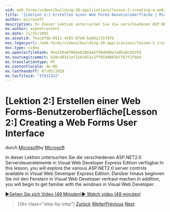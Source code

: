 ```yaml
---
uid: web-forms/videos/building-20-applications/lesson-2-creating-a-web-forms-user-interface
title: '[Lektion 2:] Erstellen einer Web Forms-Benutzeroberfläche | Microsoft-Dokumentation'
author: microsoft
description: In dieser Lektion untersuchen Sie die verschiedenen ASP.NET&#160;2.0-Steuerelemente in Visual Web Developer Express Edition verfügbar. Darüber hinaus werden Sie beginnen...
ms.author: aspnetcontent
ms.date: 11/25/2005
ms.assetid: 7eac8f6b-6911-4585-87e8-ba662c1578fb
msc.legacyurl: /web-forms/videos/building-20-applications/lesson-2-creating-a-web-forms-user-interface
msc.type: video
ms.openlocfilehash: 95e150a6f86be62864a5f98d600e7a05a0c95359
ms.sourcegitcommit: b28cd0313af316c051c2ff8549865bff67f2fbb4
ms.translationtype: MT
ms.contentlocale: de-DE
ms.lasthandoff: 07/05/2018
ms.locfileid: "37831322"
---
```

<a name="lesson-2-creating-a-web-forms-user-interface"></a><span data-ttu-id="640ff-104">[Lektion 2:] Erstellen einer Web Forms-Benutzeroberfläche</span><span class="sxs-lookup"><span data-stu-id="640ff-104">[Lesson 2:] Creating a Web Forms User Interface</span></span>
====================
<span data-ttu-id="640ff-105">durch [Microsoft](https://github.com/microsoft)</span><span class="sxs-lookup"><span data-stu-id="640ff-105">by [Microsoft](https://github.com/microsoft)</span></span>

<span data-ttu-id="640ff-106">In dieser Lektion untersuchen Sie die verschiedenen ASP.NET2.0 Serversteuerelemente in Visual Web Developer Express Edition verfügbar.</span><span class="sxs-lookup"><span data-stu-id="640ff-106">In this lesson, you will explore the various ASP.NET2.0 server controls available in Visual Web Developer Express Edition.</span></span> <span data-ttu-id="640ff-107">Darüber hinaus beginnen Sie mit den Fenstern in Visual Web Developer vertraut machen.</span><span class="sxs-lookup"><span data-stu-id="640ff-107">In addition, you will begin to get familiar with the windows in Visual Web Developer.</span></span>

[<span data-ttu-id="640ff-108">&#9654;Sehen Sie sich Video (49 Minuten)</span><span class="sxs-lookup"><span data-stu-id="640ff-108">&#9654; Watch video (49 minutes)</span></span>](https://channel9.msdn.com/Blogs/ASP-NET-Site-Videos/lesson-2-creating-a-web-forms-user-interface)

> [!div class="step-by-step"]
> <span data-ttu-id="640ff-109">[Zurück](lesson-1-getting-started-with-visual-web-developer-express.md)
> [Weiter](lesson-3-understanding-more-about-events-and-postback.md)</span><span class="sxs-lookup"><span data-stu-id="640ff-109">[Previous](lesson-1-getting-started-with-visual-web-developer-express.md)
[Next](lesson-3-understanding-more-about-events-and-postback.md)</span></span>
